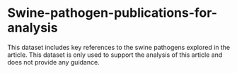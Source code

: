 # Swine-pathogen-publications-for-analysis
This dataset includes key references to the swine pathogens explored in the article. This dataset is only used to support the analysis of this article and does not provide any guidance.
